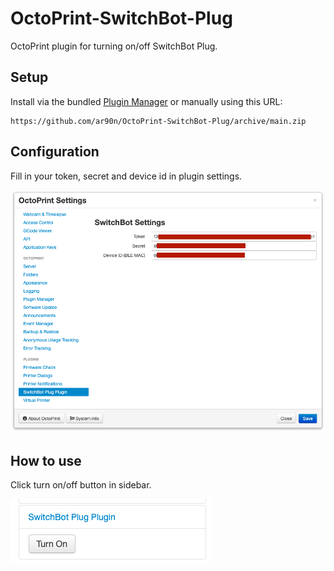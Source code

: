 # OctoPrint-SwitchBot-Plug
OctoPrint plugin for turning on/off SwitchBot Plug.

## Setup

Install via the bundled [Plugin Manager](https://docs.octoprint.org/en/master/bundledplugins/pluginmanager.html)
or manually using this URL:

    https://github.com/ar90n/OctoPrint-SwitchBot-Plug/archive/main.zip

## Configuration
Fill in your token, secret and device id in plugin settings.

![](https://raw.githubusercontent.com/ar90n/OctoPrint-SwitchBot-Plug/assets/settings.png)

## How to use
Click turn on/off button in sidebar.

![](https://github.com/ar90n/OctoPrint-SwitchBot-Plug/blob/assets/sidebar.png?raw=true)